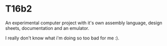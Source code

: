 # T16b2

An experimental computer project with it's own assembly language, design sheets, documentation and an emulator.

I really don't know what i'm doing so too bad for me :).
